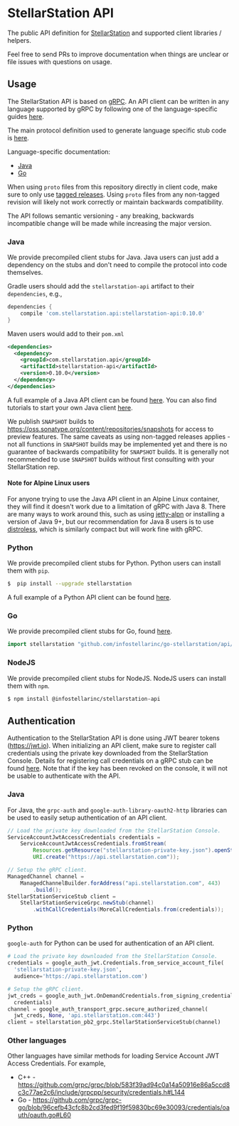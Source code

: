 # StellarStation API

The public API definition for [StellarStation](https://www.stellarstation.com/) and supported client
libraries / helpers.

Feel free to send PRs to improve documentation when things are unclear or file issues with questions on usage.

## Usage

The StellarStation API is based on [gRPC](https://grpc.io). An API client can be written in any
language supported by gRPC by following one of the language-specific guides [here](https://grpc.io/docs/).

The main protocol definition used to generate language specific stub code is [here](./api/src/main/proto/stellarstation/api/v1/stellarstation.proto).

Language-specific documentation:

- [Java](https://javadoc.io/doc/com.stellarstation.api/stellarstation-api/)
- [Go](https://godoc.org/github.com/infostellarinc/go-stellarstation/api/v1)

When using `proto` files from this repository directly in client code, make sure to only use [tagged releases](https://github.com/infostellarinc/stellarstation-api/releases).
Using `proto` files from any non-tagged revision will likely not work correctly or maintain backwards compatibility.

The API follows semantic versioning - any breaking, backwards incompatible change will be made while increasing the
major version.

### Java

We provide precompiled client stubs for Java. Java users can just add a dependency on
the stubs and don't need to compile the protocol into code themselves.

Gradle users should add the `stellarstation-api` artifact to their `dependencies`, e.g.,

```groovy
dependencies {
    compile 'com.stellarstation.api:stellarstation-api:0.10.0'
}
```

Maven users would add to their `pom.xml`

```xml
<dependencies>
  <dependency>
    <groupId>com.stellarstation.api</groupId>
    <artifactId>stellarstation-api</artifactId>
    <version>0.10.0</version>
  </dependency>
</dependencies>
```

A full example of a Java API client can be found [here](./integration-tests/java).
You can also find tutorials to start your own Java client [here](./integration-tests/java/README.md#How-to-initiate-a-new-project-from-this-example).

We publish `SNAPSHOT` builds to https://oss.sonatype.org/content/repositories/snapshots for access
to preview features. The same caveats as using non-tagged releases applies - not all functions in
`SNAPSHOT` builds may be implemented yet and there is no guarantee of backwards compatibility for
`SNAPSHOT` builds. It is generally not recommended to use `SNAPSHOT` builds without first consulting
with your StellarStation rep.

#### Note for Alpine Linux users

For anyone trying to use the Java API client in an Alpine Linux container, they will find it doesn't
work due to a limitation of gRPC with Java 8. There are many ways to work around this, such as
using [jetty-alpn](https://www.eclipse.org/jetty/documentation/current/alpn-chapter.html) or
installing a version of Java 9+, but our recommendation for Java 8 users is to use 
[distroless](https://github.com/GoogleContainerTools/distroless/blob/master/java/README.md), which
is similarly compact but will work fine with gRPC.

### Python

We provide precompiled client stubs for Python. Python users can install them with `pip`.

```bash
$  pip install --upgrade stellarstation
```

A full example of a Python API client can be found [here](./examples/python/printing-client).

### Go

We provide precompiled client stubs for Go, found [here](https://github.com/infostellarinc/go-stellarstation).

```go
import stellarstation "github.com/infostellarinc/go-stellarstation/api/v1"
```

### NodeJS

We provide precompiled client stubs for NodeJS. NodeJS users can install them with `npm`.

```bash
$ npm install @infostellarinc/stellarstation-api
```

## Authentication

Authentication to the StellarStation API is done using JWT bearer tokens (https://jwt.io). When
initializing an API client, make sure to register call credentials using the private key downloaded
from the StellarStation Console. Details for registering call credentials on a gRPC stub can be
found [here](https://grpc.io/docs/guides/auth.html). Note that if the key has been revoked on the
console, it will not be usable to authenticate with the API.

### Java
For Java, the `grpc-auth` and `google-auth-library-oauth2-http` libraries can be used to easily setup
authentication of an API client.

```java
// Load the private key downloaded from the StellarStation Console.
ServiceAccountJwtAccessCredentials credentials =
    ServiceAccountJwtAccessCredentials.fromStream(
        Resources.getResource("stellarstation-private-key.json").openStream(),
        URI.create("https://api.stellarstation.com"));

// Setup the gRPC client.
ManagedChannel channel =
    ManagedChannelBuilder.forAddress("api.stellarstation.com", 443)
        .build();
StellarStationServiceStub client =
    StellarStationServiceGrpc.newStub(channel)
        .withCallCredentials(MoreCallCredentials.from(credentials));
```
### Python
`google-auth` for Python can be used for authentication of an API client.


```python
# Load the private key downloaded from the StellarStation Console.
credentials = google_auth_jwt.Credentials.from_service_account_file(
  'stellarstation-private-key.json',
  audience='https://api.stellarstation.com')

# Setup the gRPC client.
jwt_creds = google_auth_jwt.OnDemandCredentials.from_signing_credentials(
  credentials)
channel = google_auth_transport_grpc.secure_authorized_channel(
  jwt_creds, None, 'api.stellarstation.com:443')
client = stellarstation_pb2_grpc.StellarStationServiceStub(channel)
```


### Other languages
Other languages have similar methods for loading Service Account JWT Access Credentials.
For example,

- C++ - https://github.com/grpc/grpc/blob/583f39ad94c0a14a50916e86a5ccd8c3c77ae2c6/include/grpcpp/security/credentials.h#L144
- Go - https://github.com/grpc/grpc-go/blob/96cefb43cfc8b2cd3fed9f19f59830bc69e30093/credentials/oauth/oauth.go#L60
